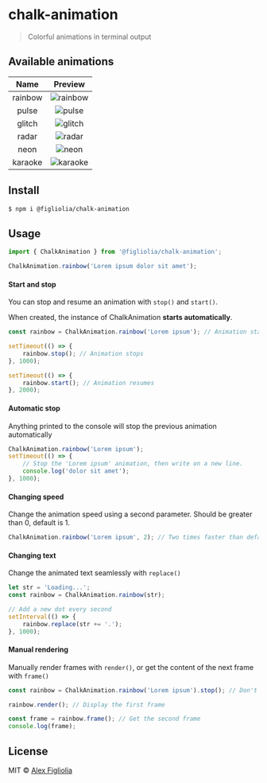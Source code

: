 # chalk-animation

> Colorful animations in terminal output


## Available animations

|   Name    |                   Preview                  |
|:---------:|:------------------------------------------:|
|  rainbow  | ![rainbow](http://i.imgur.com/napdxdn.gif) |
|   pulse   | ![pulse](http://i.imgur.com/xdaETwr.gif)   |
|   glitch  | ![glitch](http://i.imgur.com/834FJU1.gif)  |
|   radar   | ![radar](http://i.imgur.com/3bFrtRc.gif)   |
|    neon   | ![neon](http://i.imgur.com/YdAAroI.gif)    |
|  karaoke  | ![karaoke](https://i.imgur.com/lG7EF1t.gif)|


## Install

```bash
$ npm i @figliolia/chalk-animation
```


## Usage

```javascript
import { ChalkAnimation } from '@figliolia/chalk-animation';

ChalkAnimation.rainbow('Lorem ipsum dolor sit amet');
```

#### Start and stop

You can stop and resume an animation with `stop()` and `start()`.

When created, the instance of ChalkAnimation **starts automatically**.

```javascript
const rainbow = ChalkAnimation.rainbow('Lorem ipsum'); // Animation starts

setTimeout(() => {
    rainbow.stop(); // Animation stops
}, 1000);

setTimeout(() => {
    rainbow.start(); // Animation resumes
}, 2000);

```

#### Automatic stop

Anything printed to the console will stop the previous animation automatically

```javascript
ChalkAnimation.rainbow('Lorem ipsum');
setTimeout(() => {
    // Stop the 'Lorem ipsum' animation, then write on a new line.
    console.log('dolor sit amet');
}, 1000);
```

#### Changing speed

Change the animation speed using a second parameter. Should be greater than 0, default is 1.

```javascript
ChalkAnimation.rainbow('Lorem ipsum', 2); // Two times faster than default
```

#### Changing text

Change the animated text seamlessly with `replace()`

```javascript
let str = 'Loading...';
const rainbow = ChalkAnimation.rainbow(str);

// Add a new dot every second
setInterval(() => {
	rainbow.replace(str += '.');
}, 1000);
```

#### Manual rendering

Manually render frames with `render()`, or get the content of the next frame with `frame()`

```javascript
const rainbow = ChalkAnimation.rainbow('Lorem ipsum').stop(); // Don't start the animation

rainbow.render(); // Display the first frame

const frame = rainbow.frame(); // Get the second frame
console.log(frame);
```

## License

MIT © [Alex Figliolia](https://github.com/alexfigliolia)
